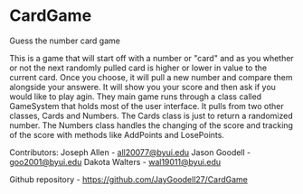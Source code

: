 # CardGame
 Guess the number card game
 
 This is a game that will start off with a number or "card" and as you whether or not the next randomly pulled card is higher or lower in value to the current card. Once you choose, it will pull a new number and compare them alongside your answere. It will show you your score and then ask if you would like to play agin. 
  They main game runs through a class called GameSystem that holds most of the user interface. It pulls from two other classes, Cards and Numbers. The Cards class is just to return a randomized number. The Numbers class handles the changing of the score and tracking of the score with methods like AddPoints and LosePoints. 
  
  Contributors:
  Joseph Allen - all20077@byui.edu
  Jason Goodell - goo2001@byui.edu
  Dakota Walters - wal19011@byui.edu
  
  Github repository - https://github.com/JayGoodell27/CardGame